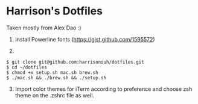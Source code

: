 # Harrison's Dotfiles

Taken mostly from Alex Dao :)


1. Install Powerline fonts (https://gist.github.com/1595572)

2. 
```
$ git clone git@github.com:harrisonsuh/dotfiles.git
$ cd ~/dotfiles
$ chmod +x setup.sh mac.sh brew.sh
$ ./mac.sh && ./brew.sh && ./setup.sh
```

3. Import color themes for iTerm according to preference and choose zsh theme on the .zshrc file as well.
